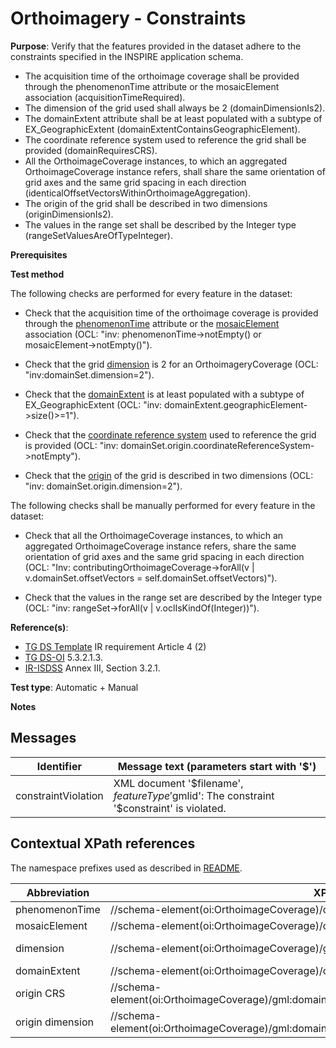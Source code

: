 # Orthoimagery - Constraints

**Purpose**: Verify that the features provided in the dataset adhere to the constraints specified in the INSPIRE application schema.

* The acquisition time of the orthoimage coverage shall be provided through the phenomenonTime attribute or the mosaicElement association (acquisitionTimeRequired).
* The dimension of the grid used shall always be 2 (domainDimensionIs2).
* The domainExtent attribute shall be at least populated with a subtype of EX_GeographicExtent (domainExtentContainsGeographicElement).
* The coordinate reference system used to reference the grid shall be provided (domainRequiresCRS).
* All the OrthoimageCoverage instances, to which an aggregated OrthoimageCoverage instance refers, shall share the same orientation of grid axes and the same grid spacing in each direction (identicalOffsetVectorsWithinOrthoimageAggregation).
* The origin of the grid shall be described in two dimensions (originDimensionIs2).
* The values in the range set shall be described by the Integer type (rangeSetValuesAreOfTypeInteger).


**Prerequisites**

**Test method**

The following checks are performed for every feature in the dataset:

* Check that the acquisition time of the orthoimage coverage is provided through the [phenomenonTime](#phenomenonTime) attribute or the [mosaicElement](#mosaicElement) association (OCL: "inv: phenomenonTime->notEmpty() or mosaicElement->notEmpty()").

* Check that the grid [dimension](#dimension) is 2 for an OrthoimageryCoverage (OCL: "inv:domainSet.dimension=2").

* Check that the [domainExtent](#domainExtent) is at least populated with a subtype of EX_GeographicExtent (OCL: "inv: domainExtent.geographicElement->size()>=1").
	
* Check that the [coordinate reference system](#originCRS) used to reference the grid is provided (OCL: "inv: domainSet.origin.coordinateReferenceSystem->notEmpty").

* Check that the [origin](#origin) of the grid is described in two dimensions (OCL: "inv: domainSet.origin.dimension=2").


The following checks shall be manually performed for every feature in the dataset:

* Check that all the OrthoimageCoverage instances, to which an aggregated OrthoimageCoverage instance refers, share the same orientation of grid axes and the same grid spacing in each direction (OCL: "Inv: contributingOrthoimageCoverage->forAll(v | v.domainSet.offsetVectors = self.domainSet.offsetVectors)").

* Check that the values in the range set are described by the Integer type (OCL: "inv: rangeSet->forAll(v | v.oclIsKindOf(Integer))").


**Reference(s)**: 

* [TG DS Template](./README.md#ref_TG_DS_tmpl) IR requirement Article 4 (2)
* [TG DS-OI](./README.md#ref_TG_DS_OI) 5.3.2.1.3.
* [IR-ISDSS](./README.md#ref_IR-ISDSS) Annex III, Section 3.2.1.

**Test type**: Automatic + Manual

**Notes** 


## Messages

Identifier  |  Message text (parameters start with '$')
---------------------------------------------------------- | -------------------------------------------------------------------------
constraintViolation <a name="constraintViolation"/>  |  XML document '$filename', $featureType '$gmlid': The constraint '$constraint' is violated.

## Contextual XPath references

The namespace prefixes used as described in [README](./README.md#namespaces).

Abbreviation                                               |  XPath expression                     |Multiplicity       |Voidable
---------------------------------------------------------- | ------------------------------------- | ------------------|----------
phenomenonTime <a name="phenomenonTime"></a> | //schema-element(oi:OrthoimageCoverage)/oi:phenomenonTime | 0..1 | Yes
mosaicElement <a name="mosaicElement"></a> | //schema-element(oi:OrthoimageCoverage)/oi:mosaicElement | 0..\* | Yes
dimension <a name="dimension"></a> | //schema-element(oi:OrthoimageCoverage)/gml:domainSet/gml:RectifiedGrid/@dimension | 1 | Not applicable
domainExtent <a name="domainExtent"></a> | //schema-element(oi:OrthoimageCoverage)/oi:domainExtent/gmd:EX_Extent/gmd:geographicElement | 1..\* | No
origin CRS <a name="originCRS"></a> | //schema-element(oi:OrthoimageCoverage)/gml:domainSet/gml:RectifiedGrid/gml:origin/gml:Point/@srsName | 0..1 | Not applicable
origin dimension <a name="origin"></a> | //schema-element(oi:OrthoimageCoverage)/gml:domainSet/gml:RectifiedGrid/gml:origin/gml:Point/@srsDimension | 0..1 | Not applicable
